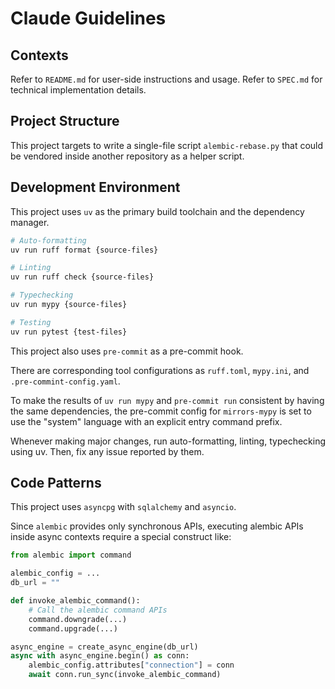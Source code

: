 # Claude Guidelines

## Contexts

Refer to `README.md` for user-side instructions and usage.
Refer to `SPEC.md` for technical implementation details.

## Project Structure

This project targets to write a single-file script `alembic-rebase.py` that could be vendored inside another repository as a helper script.

## Development Environment

This project uses `uv` as the primary build toolchain and the dependency manager.

```bash
# Auto-formatting
uv run ruff format {source-files}

# Linting
uv run ruff check {source-files}

# Typechecking
uv run mypy {source-files}

# Testing
uv run pytest {test-files}
```

This project also uses `pre-commit` as a pre-commit hook.

There are corresponding tool configurations as `ruff.toml`, `mypy.ini`, and `.pre-commint-config.yaml`.

To make the results of `uv run mypy` and `pre-commit run` consistent by having the same dependencies,
the pre-commit config for `mirrors-mypy` is set to use the "system" language with an explicit entry command prefix.

Whenever making major changes, run auto-formatting, linting, typechecking using uv.
Then, fix any issue reported by them.

## Code Patterns

This project uses `asyncpg` with `sqlalchemy` and `asyncio`.

Since `alembic` provides only synchronous APIs, executing alembic APIs inside async contexts require a special construct like:
```python
from alembic import command

alembic_config = ...
db_url = ""

def invoke_alembic_command():
    # Call the alembic command APIs
    command.downgrade(...)
    command.upgrade(...)

async_engine = create_async_engine(db_url)
async with async_engine.begin() as conn:
    alembic_config.attributes["connection"] = conn
    await conn.run_sync(invoke_alembic_command)
```
